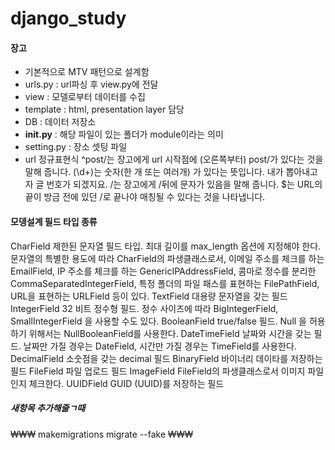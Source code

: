 # django_study

#### 장고
- 기본적으로 MTV 패턴으로 설계함
- urls.py : url파싱 후 view.py에 전달
- view : 모델로부터 데이터를 수집
- template : html, presentation layer 담당
- DB : 데이터 저장소
- __init.py__ : 해당 파일이 있는 폴더가 module이라는 의미
- setting.py : 장소 셋팅 파일
- url 정규표현식
    ^post/는 장고에게 url 시작점에 (오른쪽부터) post/가 있다는 것을 말해 줍니다.
    (\d+)는 숫자(한 개 또는 여러개) 가 있다는 뜻입니다. 내가 뽑아내고자 글 번호가 되겠지요.
    /는 장고에게 /뒤에 문자가 있음을 말해 줍니다.
    $는 URL의 끝이 방금 전에 있던 /로 끝나야 매칭될 수 있다는 것을 나타냅니다.


#### 모뎅설계 필드 타입 종류
CharField	제한된 문자열 필드 타입. 최대 길이를 max_length 옵션에 지정해야 한다. 문자열의 특별한 용도에 따라 CharField의 파생클래스로서, 이메일 주소를 체크를 하는 EmailField, IP 주소를 체크를 하는 GenericIPAddressField, 콤마로 정수를 분리한 CommaSeparatedIntegerField, 특정 폴더의 파일 패스를 표현하는 FilePathField, URL을 표현하는 URLField 등이 있다.
TextField	대용량 문자열을 갖는 필드
IntegerField	32 비트 정수형 필드. 정수 사이즈에 따라 BigIntegerField, SmallIntegerField 을 사용할 수도 있다.
BooleanField	true/false 필드. Null 을 허용하기 위해서는 NullBooleanField를 사용한다.
DateTimeField	날짜와 시간을 갖는 필드. 날짜만 가질 경우는 DateField, 시간만 가질 경우는 TimeField를 사용한다.
DecimalField	소숫점을 갖는 decimal 필드
BinaryField	바이너리 데이타를 저장하는 필드
FileField	파일 업로드 필드
ImageField	FileField의 파생클래스로서 이미지 파일인지 체크한다.
UUIDField	GUID (UUID)를 저장하는 필드

##### 새항목 추가해줄ㄱ때 
₩₩₩ makemigrations
migrate --fake ₩₩₩